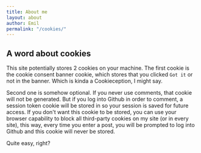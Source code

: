 ```yaml
---
title: About me
layout: about
author: Emil
permalink: "/cookies/"
---
```


## A word about cookies

This site potentially stores 2 cookies on your machine. The first cookie is the cookie consent banner cookie, which stores that you clicked `Got it` or not in the banner. Which is kinda a Cookieception, I might say.

Second one is somehow optional. If you never use comments, that cookie will not be generated. But if you log into Github in order to comment, a session token cookie will be stored in so your session is saved for future access. If you don't want this cookie to be stored, you can use your browser capability to block all third-party cookies on my site (or in every site), this way, every time you enter a post, you will be prompted to log into Github and this cookie will never be stored.

Quite easy, right?